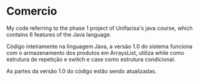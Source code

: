 # Comercio
My code referring to the phase 1 project of Unifacisa's java course, which contains 6 features of the Java language.

Código inteiramente na linguagem Java, a versão 1.0 do sistema funciona com o armazenamento dos produtos em ArraysList,
utiliza while como estrutura de repetição e switch e case como estrutura condicional. 

As partes da versão 1.0 do código estão sendo atualizadas. 